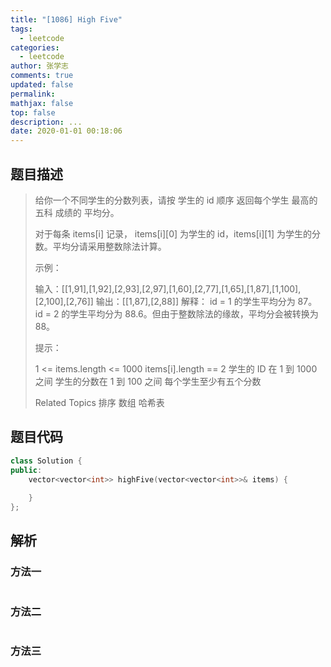 ```yaml
---
title: "[1086] High Five"
tags:
  - leetcode
categories:
  - leetcode
author: 张学志
comments: true
updated: false
permalink:
mathjax: false
top: false
description: ...
date: 2020-01-01 00:18:06
---
```


## 题目描述

> 给你一个不同学生的分数列表，请按 学生的 id 顺序 返回每个学生 最高的五科 成绩的 平均分。 
> 
> 对于每条 items[i] 记录， items[i][0] 为学生的 id，items[i][1] 为学生的分数。平均分请采用整数除法计算。 
> 
> 
> 
> 示例： 
> 
> 输入：[[1,91],[1,92],[2,93],[2,97],[1,60],[2,77],[1,65],[1,87],[1,100],[2,100],[2,76]]
> 输出：[[1,87],[2,88]]
> 解释：
> id = 1 的学生平均分为 87。
> id = 2 的学生平均分为 88.6。但由于整数除法的缘故，平均分会被转换为 88。
> 
> 
> 
> 
> 提示： 
> 
> 
> 1 <= items.length <= 1000 
> items[i].length == 2 
> 学生的 ID 在 1 到 1000 之间 
> 学生的分数在 1 到 100 之间 
> 每个学生至少有五个分数 
> 
> Related Topics 排序 数组 哈希表

## 题目代码

```cpp
class Solution {
public:
    vector<vector<int>> highFive(vector<vector<int>>& items) {
        
    }
};
```

## 解析

### 方法一

```cpp

```

### 方法二

```cpp

```

### 方法三

```cpp

```

